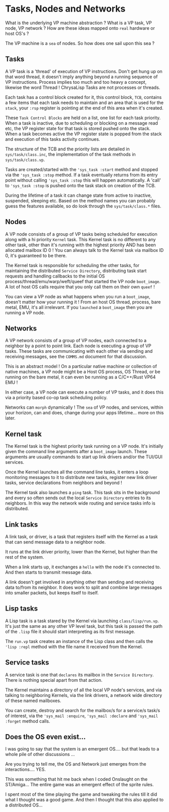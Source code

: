 # Tasks, Nodes and Networks

What is the underlying VP machine abstraction ? What is a VP task, VP node, VP
network ? How are these ideas mapped onto `real` hardware or host OS's ?

The VP machine is a `sea` of nodes. So how does one sail upon this sea ?

## Tasks

A VP task is a 'thread' of execution of VP instructions. Don't get hung up on
that word thread, it doesn't imply anything beyond a running sequence of VP
instructions. Process implies too much and too heavy a concept, likewise the
word Thread ! ChrysaLisp Tasks are not processes or threads.

Each task has a control block created for it, this control block, `TCB`,
contains a few items that each task needs to maintain and an area that is used
for the `stack`, your `:rsp` register is pointing at the end of this area when
it's created.

These `Task Control Blocks` are held on a list, one list for each task
priority. When a task is inactive, due to scheduling or blocking on a message
read etc, the VP register state for that task is stored pushed onto the stack.
When a task becomes active the VP register state is popped from the stack and
execution of this tasks activity continues.

The structure of the TCB and the priority lists are detailed in
`sys/task/class.inc`, the implementation of the task methods in
`sys/task/class.vp`.

Tasks are created/started with the `'sys_task :start` method and stopped via
the `'sys_task :stop` method. If a task eventually returns from its entry point
without calling `'sys_task :stop` this will happen automatically. A 'call' to
`'sys_task :stop` is pushed onto the task stack on creation of the TCB.

During the lifetime of a task it can change state from active to inactive,
suspended, sleeping etc. Based on the method names you can probably guess the
features available, so do look through the `sys/task/class.*` files.

## Nodes

A VP node consists of a group of VP tasks being scheduled for execution along
with a hi priority `Kernel` task. This Kernel task is no different to any other
task, other than it's running with the highest priority AND has been allocated
mailbox ID 0 ! You can always talk to the Kernel task via mailbox ID 0, it's
guaranteed to be there.

The Kernel task is responsible for scheduling the other tasks, for maintaining
the distributed `Service Directory`, distributing task start requests and
handling callbacks to the initial OS process/thread/emu/warp/weft/queef that
started the VP node `boot_image`. A lot of host OS calls require that you only
call them on their own `queef` !

You can view a VP node as what happens when you run a `boot_image`, doesn't
matter how your running it ! From an host OS thread, process, bare metal, EMU,
it's all irrelevant. If you `launched` a `boot_image` then you are running a VP
node.

## Networks

A VP network consists of a group of VP nodes, each connected to a neighbor by a
point to point link. Each node is executing a group of VP tasks. These tasks
are communicating with each other via sending and receiving messages, see the
`COMMS.md` document for that discussion.

This is an abstract model ! On a particular native machine or collection of
native machines, a VP node might be a Host OS process, OS Thread, or be running
on the bare metal, it can even be running as a C/C++/Rust VP64 EMU !

In either case, a VP node can execute a number of VP tasks, and it does this
via a priority based co-op task scheduling policy.

Networks can `morph` dynamically ! The `sea` of VP nodes, and services, within
your horizon, can and does, change during your apps lifetime... more on this
later.

## Kernel task

The Kernel task is the highest priority task running on a VP node. It's
initially given the command line arguments after a `boot_image` launch. These
arguments are usually commands to start up link drivers and/or the TUI/GUI
services.

Once the Kernel launches all the command line tasks, it enters a loop
monitoring messages to it to distribute new tasks, register new link driver
tasks, service declarations from neighbors and beyond !

The Kernel task also launches a `ping` task. This task sits in the background
and every so often sends out the local `Service Directory` entries to its
neighbors. In this way the network wide routing and service tasks info is
distributed.

## Link tasks

A link task, or driver, is a task that registers itself with the Kernel as a task that can send message data to a neighbor node.

It runs at the link driver priority, lower than the Kernel, but higher than the rest of the system.

When a link starts up, it exchanges a `hello` with the node it's connected to.
And then starts to transmit message data.

A link doesn't get involved in anything other than sending and receiving data
to/from its neighbor. It does work to split and combine large messages into
smaller packets, but keeps itself to itself.

## Lisp tasks

A Lisp task is a task stared by the Kernel via launching `class/lisp/run.vp`.
It's just the same as any other VP level task, but this task is passed the path
of the `.lisp` file it should start interpreting as its first message.

The `run.vp` task creates an instance of the Lisp class and then calls the
`'lisp :repl` method with the file name it received from the Kernel.

## Service tasks

A service task is one that `declares` its mailbox in the `Service Directory`. There is nothing special apart from that action.

The Kernel maintains a directory of all the local VP node's services, and via
talking to neighboring Kernels, via the link drivers, a network wide directory
of these named mailboxes.

You can create, destroy and search for the mailbox/s for a service/s task/s of
interest, via the `'sys_mail :enquire`, `'sys_mail :declare` and `'sys_mail
:forget` method calls.

## Does the OS even exist...

I was going to say that the system is an emergent OS.... but that leads to a
whole pile of other discussions ...

Are you trying to tell me, the OS and Network just emerges from the
interactions.... YES.

This was something that hit me back when I coded Onslaught on the ST/Amiga...
The entire game was an emergent effect of the sprite rules.

I spent most of the time playing the game and tweaking the rules till it did
what I thought was a good game. And then I thought that this also applied to a
distributed OS...
